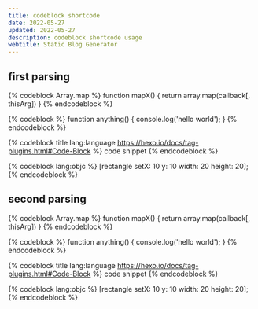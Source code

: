 ```yaml
---
title: codeblock shortcode
date: 2022-05-27
updated: 2022-05-27
description: codeblock shortcode usage
webtitle: Static Blog Generator
---
```


## first parsing

{% codeblock Array.map %}
function mapX() {
  return array.map(callback[, thisArg])
}
{% endcodeblock %}

{% codeblock %}
function anything() {
  console.log('hello world');
}
{% endcodeblock %}

{% codeblock title lang:language https://hexo.io/docs/tag-plugins.html#Code-Block %}
code snippet
{% endcodeblock %}

{% codeblock lang:objc %}
[rectangle setX: 10 y: 10 width: 20 height: 20];
{% endcodeblock %}

## second parsing

{% codeblock Array.map %}
function mapX() {
  return array.map(callback[, thisArg])
}
{% endcodeblock %}

{% codeblock %}
function anything() {
  console.log('hello world');
}
{% endcodeblock %}

{% codeblock title lang:language https://hexo.io/docs/tag-plugins.html#Code-Block %}
code snippet
{% endcodeblock %}

{% codeblock lang:objc %}
[rectangle setX: 10 y: 10 width: 20 height: 20];
{% endcodeblock %}